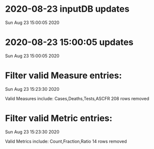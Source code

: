 
# 2020-08-23 inputDB updates 
 Sun Aug 23 15:00:05 2020 


# 2020-08-23 15:00:05 updates 
 Sun Aug 23 15:00:05 2020 


# Filter valid Measure entries: 
 Sun Aug 23 15:23:30 2020 

Valid Measures include: Cases,Deaths,Tests,ASCFR
 208 rows removed
# Filter valid Metric entries: 
 Sun Aug 23 15:23:30 2020 

Valid Metrics include: Count,Fraction,Ratio
 14 rows removed
